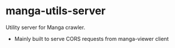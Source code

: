 # manga-utils-server
Utility server for Manga crawler.

- Mainly built to serve CORS requests from manga-viewer client
